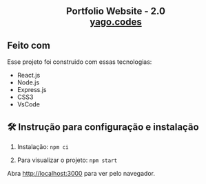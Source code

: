 <h2 align="center">
  Portfolio Website - 2.0<br/>
  <a href="https://yagoayala.github.io/reactjs-portfolio/" target="_blank">yago.codes</a>
</h2>

## Feito com

Esse projeto foi construido com essas tecnologias:

- React.js
- Node.js
- Express.js
- CSS3
- VsCode

## 🛠 Instrução para configuração e instalação

1. Instalação: `npm ci`

2. Para visualizar o projeto: `npm start`

Abra [http://localhost:3000](http://localhost:3000) para ver pelo navegador.
